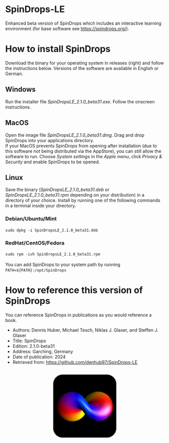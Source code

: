 # SpinDrops-LE
Enhanced beta version of SpinDrops which includes an interactive learning environment (for base software see https://spindrops.org/).

# How to install SpinDrops
Download the binary for your operating system in releases (right) and follow the instructions below. Versions of the software are available in English or German.
## Windows
Run the installer file *SpinDropsLE_2.1.0_beta31.exe*. Follow the onscreen instructions.
## MacOS
Open the image file *SpinDropsLE_2.1.0_beta31.dmg*. Drag and drop SpinDrops into your applications directory.<br>
If your MacOS prevents SpinDrops from opening after installation (due to this software not being distributed via the AppStore), you can still allow the software to run. Choose *System settings* in the *Apple menu*, click *Privacy & Security* and enable SpinDrops to be opened.
## Linux
Save the binary (*SpinDropsLE_2.1.0_beta31.deb* or *SpinDropsLE_2.1.0_beta31.rpm* depending on your distribution) in a directory of your choice. Install by running one of the following commands in a terminal inside your directory.
### Debian/Ubuntu/Mint
`sudo dpkg -i SpinDropsLE_2.1.0_beta31.deb`
### RedHat/CentOS/Fedora
`sudo rpm -ivh SpinDropsLE_2.1.0_beta31.rpm`<br><br>
You can add SpinDrops to your system path by running<br>
`PATH=${PATH}:/opt/SpinDrops`

# How to reference this version of SpinDrops
You can reference SpinDrops in publications as you would reference a book.
* Authors: Dennis Huber, Michael Tesch, Niklas J. Glaser, and Steffen J. Glaser
* Title: SpinDrops
* Edition: 2.1.0-beta31
* Address: Garching, Germany
* Date of publication: 2024
* Retrieved from: https://github.com/denhub97/SpinDrops-LE

<br>

<img src="SpinDropsIcon.png" style="width: 200px; height: 200px; display: block; float: none; margin-left: auto; margin-right: auto;">
